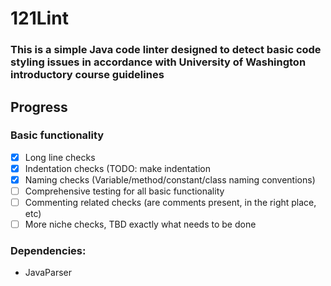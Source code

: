 # 121Lint
### This is a simple Java code linter designed to detect basic code styling issues in accordance with University of Washington introductory course guidelines

## Progress
### Basic functionality
- [x] Long line checks
- [x] Indentation checks (TODO: make indentation 
- [x] Naming checks (Variable/method/constant/class naming conventions)
- [ ] Comprehensive testing for all basic functionality
- [ ] Commenting related checks (are comments present, in the right place, etc)
- [ ] More niche checks, TBD exactly what needs to be done

### Dependencies:
- JavaParser
